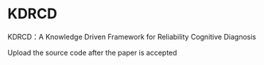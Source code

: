 # KDRCD

KDRCD：A Knowledge Driven Framework for Reliability Cognitive Diagnosis

Upload the source code after the paper is accepted
